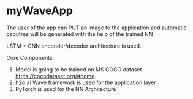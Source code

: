 # myWaveApp


The user of the app can PUT an image to the application and automatic caputres will be generated with the help of the trained NN

LSTM + CNN enconder/decoder architecture is used. 

Core Components:
1. Model is going to be trained on MS COCO dataset https://cocodataset.org/#home.
2. h2o.ai Wave framework is used for the application layer
3. PyTorch is used for the NN Architecture